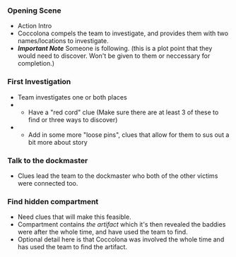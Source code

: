 


### Opening Scene
- Action Intro
- Coccolona compels the team to investigate, and provides them with two names/locations to investigate.
- ***Important Note*** Someone is following. (this is a plot point that they would need to discover. Won't be given to them or neccessary for completion.)
### First Investigation
- Team investigates one or both places
- - Have a "red cord" clue (Make sure there are at least 3 of these to find or three ways to discover)
- - Add in some more "loose pins", clues that allow for them to sus out a bit more about story
### Talk to the dockmaster
- Clues lead the team to the dockmaster who both of the other victims were connected too.
### Find hidden compartment
- Need clues that will make this feasible.
- Compartment contains _the artifact_ which it's then revealed the baddies were after the whole time, and have used the team to find.
- Optional detail here is that Coccolona was involved the whole time and has used the team to find the artifact.
<!--stackedit_data:
eyJoaXN0b3J5IjpbNDMwNzA4MjM1LDE2NzQ1MTkwODddfQ==
-->